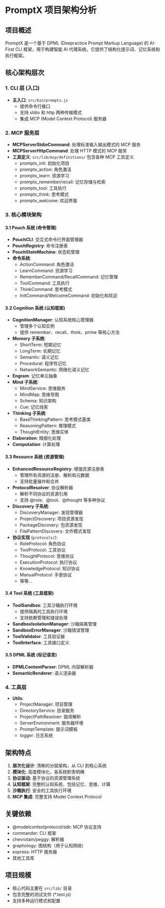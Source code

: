 # PromptX 项目架构分析

## 项目概述
PromptX 是一个基于 DPML (Deepractice Prompt Markup Language) 的 AI-First CLI 框架，用于构建智能 AI 代理系统。它提供了结构化提示词、记忆系统和执行框架。

## 核心架构层次

### 1. CLI 层 (入口)
- **主入口**: `src/bin/promptx.js`
  - 提供命令行接口
  - 支持 stdio 和 http 两种传输模式
  - 集成 MCP (Model Context Protocol) 服务器

### 2. MCP 服务层
- **MCPServerStdioCommand**: 处理标准输入输出模式的 MCP 服务
- **MCPServerHttpCommand**: 处理 HTTP 模式的 MCP 服务
- **工具定义**: `src/lib/mcp/definitions/` 包含各种 MCP 工具定义
  - promptx_init: 初始化项目
  - promptx_action: 角色激活
  - promptx_learn: 资源学习
  - promptx_remember/recall: 记忆存储与检索
  - promptx_tool: 工具执行
  - promptx_think: 思考模式
  - promptx_welcome: 欢迎界面

### 3. 核心模块架构

#### 3.1 Pouch 系统 (命令管理)
- **PouchCLI**: 交互式命令行界面管理器
- **PouchRegistry**: 命令注册表
- **PouchStateMachine**: 状态机管理
- **命令系统**:
  - ActionCommand: 角色激活
  - LearnCommand: 资源学习
  - RememberCommand/RecallCommand: 记忆管理
  - ToolCommand: 工具执行
  - ThinkCommand: 思考模式
  - InitCommand/WelcomeCommand: 初始化和欢迎

#### 3.2 Cognition 系统 (认知框架)
- **CognitionManager**: 认知系统核心管理器
  - 管理多个认知实例
  - 提供 remember、recall、think、prime 等核心方法
- **Memory 子系统**:
  - ShortTerm: 短期记忆
  - LongTerm: 长期记忆
  - Semantic: 语义记忆
  - Procedural: 程序性记忆
  - NetworkSemantic: 网络化语义记忆
- **Engram**: 记忆单元抽象
- **Mind 子系统**:
  - MindService: 思维服务
  - MindMap: 思维导图
  - Schema: 知识架构
  - Cue: 记忆线索
- **Thinking 子系统**:
  - BaseThinkingPattern: 思考模式基类
  - ReasoningPattern: 推理模式
  - ThoughtEntity: 思维实体
- **Elaboration**: 精细化处理
- **Computation**: 计算处理

#### 3.3 Resource 系统 (资源管理)
- **EnhancedResourceRegistry**: 增强资源注册表
  - 管理所有资源的注册、解析和元数据
  - 支持批量操作和合并
- **ProtocolResolver**: 协议解析器
  - 解析不同协议的资源引用
  - 支持 @role、@tool、@thought 等多种协议
- **Discovery 子系统**:
  - DiscoveryManager: 发现管理器
  - ProjectDiscovery: 项目资源发现
  - PackageDiscovery: 包资源发现
  - FilePatternDiscovery: 文件模式发现
- **协议实现** (`protocols/`):
  - RoleProtocol: 角色协议
  - ToolProtocol: 工具协议
  - ThoughtProtocol: 思维协议
  - ExecutionProtocol: 执行协议
  - KnowledgeProtocol: 知识协议
  - ManualProtocol: 手册协议
  - 等等...

#### 3.4 Tool 系统 (工具框架)
- **ToolSandbox**: 工具沙箱执行环境
  - 提供隔离的工具执行环境
  - 支持依赖管理和错误处理
- **SandboxIsolationManager**: 沙箱隔离管理
- **SandboxErrorManager**: 沙箱错误管理
- **ToolValidator**: 工具验证器
- **ToolInterface**: 工具接口定义

#### 3.5 DPML 系统 (标记语言)
- **DPMLContentParser**: DPML 内容解析器
- **SemanticRenderer**: 语义渲染器

### 4. 工具层
- **Utils**:
  - ProjectManager: 项目管理
  - DirectoryService: 目录服务
  - ProjectPathResolver: 路径解析
  - ServerEnvironment: 服务器环境
  - PromptTemplate: 提示词模板
  - logger: 日志系统

## 架构特点

1. **层次化设计**: 清晰的分层架构，从 CLI 到核心系统
2. **模块化**: 高度模块化，各系统职责明确
3. **协议驱动**: 基于协议的资源管理系统
4. **认知框架**: 完整的认知系统，包括记忆、思维、计算
5. **沙箱执行**: 安全的工具执行环境
6. **MCP 集成**: 完整支持 Model Context Protocol

## 关键依赖
- @modelcontextprotocol/sdk: MCP 协议支持
- commander: CLI 框架
- chevrotain/peggy: 解析器
- graphology: 图结构（用于认知网络）
- express: HTTP 服务器
- 其他工具库

## 项目规模
- 核心代码主要在 `src/lib/` 目录
- 包含完整的测试文件 (*.test.js)
- 支持多种运行模式和配置